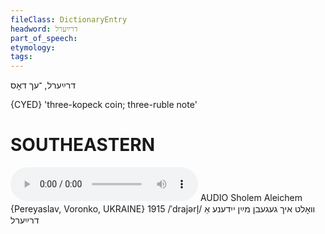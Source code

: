 ```yaml
---
fileClass: DictionaryEntry
headword: דרײַערל
part_of_speech: 
etymology: 
tags: 
---
```

דרײַערל, ־עך
דאָס

{CYED}
'three-kopeck coin; three-ruble note'

SOUTHEASTERN
==============

<audio controls src="https://ia801501.us.archive.org/26/items/SholemAleichemLexicon/Sholem-Aleichem%20-%20ven%20ikh%20bin%20rotshild%201915%20-%20vol%20ikh%20gegebn%20%28gegibn%29%20mayn%20yidene%20a%20drayerl.mp3"></audio>
AUDIO Sholem Aleichem {Pereyaslav, Voronko, UKRAINE} 1915
/ˈdrajərl̩/
וואָלט איך געגעבן מײַן ייִדענע אַ דרײַערל